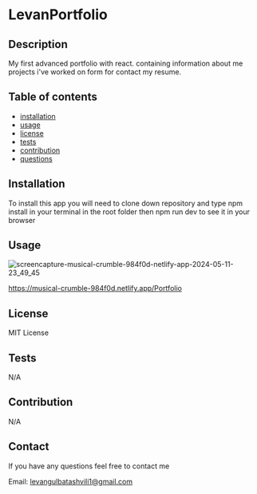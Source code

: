 # LevanPortfolio

## Description

  My first advanced portfolio with react. containing information about me projects i've worked on form for contact my resume.

  ## Table of contents

  - [installation](#installation)
  - [usage](#usage)
  - [license](#license)
  - [tests](#tests)
  - [contribution](#contribution)
  - [questions](#questions)

  ## Installation

  To install this app you will need to clone down repository and type npm install in your terminal in the root folder then npm run dev to see it in your browser

  ## Usage


 ![screencapture-musical-crumble-984f0d-netlify-app-2024-05-11-23_49_45](https://github.com/Levangul/LevanPortfolio/assets/150108077/5c0bbc20-74d8-463a-990e-bb49541dfdc4)

 https://musical-crumble-984f0d.netlify.app/Portfolio



  
  ## License
 
  MIT License
  
  ## Tests

  N/A

  ## Contribution

  N/A
  
  ## Contact

  If you have any questions feel free to contact me

  Email: levangulbatashvili1@gmail.com

